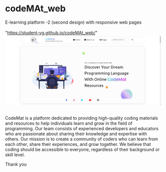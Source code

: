 # codeMAt_web
E-learning platform -2 (second design) with responsive web pages <br> <br>
"https://student-vg.github.io/codeMAt_web/" <br>
<img src="img scrn.png" alt="screenshot of pgm"> </a>
<br><br>
<p>CodeMat is a platform dedicated to providing high-quality coding materials and resources to help individuals learn and grow in the field of programming. Our team consists of experienced developers and educators who are passionate about sharing their knowledge and expertise with others.
Our mission is to create a community of coders who can learn from each other, share their experiences, and grow together. We believe that coding should be accessible to everyone, regardless of their background or skill level.</p>

Thank you 
